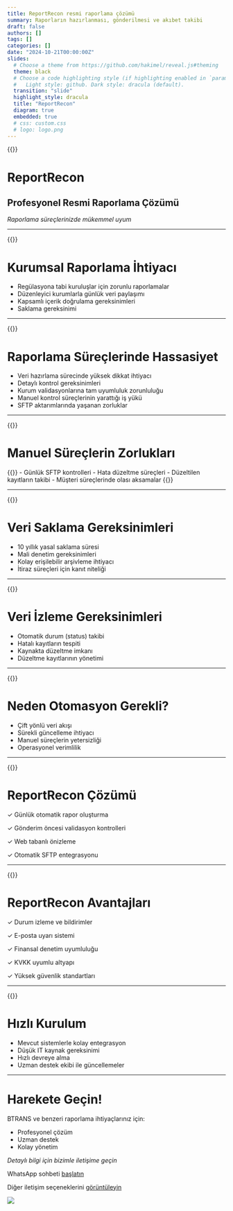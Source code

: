 ```yaml
---
title: ReportRecon resmi raporlama çözümü
summary: Raporların hazırlanması, gönderilmesi ve akıbet takibi
draft: false
authors: []
tags: []
categories: []
date: "2024-10-21T00:00:00Z"
slides:
  # Choose a theme from https://github.com/hakimel/reveal.js#theming
  theme: black
  # Choose a code highlighting style (if highlighting enabled in `params.toml`)
  #   Light style: github. Dark style: dracula (default).
  transition: "slide"
  highlight_style: dracula
  title: "ReportRecon"
  diagram: true
  embedded: true
  # css: custom.css
  # logo: logo.png
---
```


{{<slide auto-animate="true" background-gradient="linear-gradient(to bottom, #283048, #655348)">}}

# ReportRecon

## Profesyonel Resmi Raporlama Çözümü

_Raporlama süreçlerinizde mükemmel uyum_

---

{{<slide auto-animate="true" background-gradient="linear-gradient(to bottom, #283048, #655348)">}}

# Kurumsal Raporlama İhtiyacı

- Regülasyona tabi kuruluşlar için zorunlu raporlamalar <!-- .element: class="fragment" -->
- Düzenleyici kurumlarla günlük veri paylaşımı <!-- .element: class="fragment" -->
- Kapsamlı içerik doğrulama gereksinimleri <!-- .element: class="fragment" -->
- Saklama gereksinimi

---

{{<slide auto-animate="true" background-gradient="linear-gradient(to bottom, #283048, #655348)">}}

# Raporlama Süreçlerinde Hassasiyet

- Veri hazırlama sürecinde yüksek dikkat ihtiyacı
- Detaylı kontrol gereksinimleri
- Kurum validasyonlarına tam uyumluluk zorunluluğu
- Manuel kontrol süreçlerinin yarattığı iş yükü
- SFTP aktarımlarında yaşanan zorluklar

---

{{<slide auto-animate="true" transition="zoom" background="#9A4042">}}

# Manuel Süreçlerin Zorlukları

<div class="r-hstack">
{{<fragment class="fade-in" >}}
- Günlük SFTP kontrolleri 
- Hata düzeltme süreçleri 
- Düzeltilen kayıtların takibi 
- Müşteri süreçlerinde olası aksamalar 
{{</fragment>}}
</div>

---

{{<slide auto-animate="true" background="#7A5042">}}

# Veri Saklama Gereksinimleri

- 10 yıllık yasal saklama süresi
- Mali denetim gereksinimleri
- Kolay erişilebilir arşivleme ihtiyacı
- İtiraz süreçleri için kanıt niteliği

---

{{<slide auto-animate="true" background="#7A5042">}}

# Veri İzleme Gereksinimleri

- Otomatik durum (status) takibi
- Hatalı kayıtların tespiti
- Kaynakta düzeltme imkanı
- Düzeltme kayıtlarının yönetimi

---

{{<slide auto-animate="true" background="#4A90E2">}}

# Neden Otomasyon Gerekli?

- Çift yönlü veri akışı
- Sürekli güncelleme ihtiyacı
- Manuel süreçlerin yetersizliği
- Operasyonel verimlilik

---

{{<slide auto-animate="true" background="#3A7032">}}

# ReportRecon Çözümü

✓ Günlük otomatik rapor oluşturma

✓ Gönderim öncesi validasyon kontrolleri

✓ Web tabanlı önizleme

✓ Otomatik SFTP entegrasyonu

---

{{<slide auto-animate="true" background="#3A7032">}}

# ReportRecon Avantajları

<div class="r-hstack">
<div>

✓ Durum izleme ve bildirimler

✓ E-posta uyarı sistemi

</div>
<div>

✓ Finansal denetim uyumluluğu

✓ KVKK uyumlu altyapı

</div>
</div>

✓ Yüksek güvenlik standartları

---

{{<slide background="#002b36">}}

# Hızlı Kurulum

- Mevcut sistemlerle kolay entegrasyon
- Düşük IT kaynak gereksinimi
- Hızlı devreye alma
- Uzman destek ekibi ile güncellemeler

---

# Harekete Geçin!

BTRANS ve benzeri raporlama ihtiyaçlarınız için:

- Profesyonel çözüm
- Uzman destek
- Kolay yönetim

_Detaylı bilgi için bizimle iletişime geçin_

WhatsApp sohbeti [başlatın](https://wa.me/message/Q64CBO6X4W3OC1)

Diğer iletişim seçeneklerini [görüntüleyin](/contact)

![](/logo.png)
